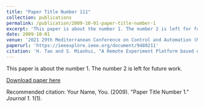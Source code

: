 ```yaml
---
title: "Paper Title Number 111"
collection: publications
permalink: /publication/2009-10-01-paper-title-number-1
excerpt: 'This paper is about the number 1. The number 2 is left for future work.'
date: 2009-10-01
venue: '2021 29th Mediterranean Conference on Control and Automation (MED)'
paperurl: 'https://ieeexplore.ieee.org/document/9480211'
citation: 'H. Tao and S. Miaohui, "A Remote Experiment Platform based on HTML5 for Industrial Robots," 2021 29th Mediterranean Conference on Control and Automation (MED), 2021, pp. 920-923, doi: 10.1109/MED51440.2021.9480211.'
---
```

This paper is about the number 1. The number 2 is left for future work.

[Download paper here](http://academicpages.github.io/files/paper1.pdf)

Recommended citation: Your Name, You. (2009). "Paper Title Number 1." <i>Journal 1</i>. 1(1).